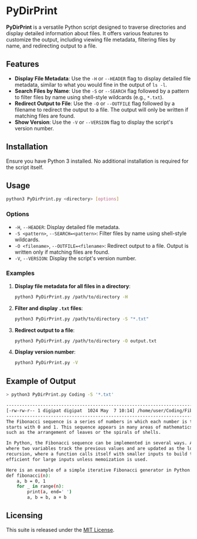 # PyDirPrint

**PyDirPrint** is a versatile Python script designed to traverse directories and display detailed information about files. It offers various features to customize the output, including viewing file metadata, filtering files by name, and redirecting output to a file.

## Features

- **Display File Metadata**: Use the `-H` or `--HEADER` flag to display detailed file metadata, similar to what you would fine in the output of `ls -l`.
- **Search Files by Name**: Use the `-S` or `--SEARCH` flag followed by a pattern to filter files by name using shell-style wildcards (e.g., `*.txt`).
- **Redirect Output to File**: Use the `-O` or `--OUTFILE` flag followed by a filename to redirect the output to a file. The output will only be written if matching files are found.
- **Show Version**: Use the `-V` or `--VERSION` flag to display the script's version number.

## Installation

Ensure you have Python 3 installed. No additional installation is required for the script itself.

## Usage

```bash
python3 PyDirPrint.py <directory> [options]
````

### Options

* `-H`, `--HEADER`: Display detailed file metadata.
* `-S <pattern>`, `--SEARCH=<pattern>`: Filter files by name using shell-style wildcards.
* `-O <filename>`, `--OUTFILE=<filename>`: Redirect output to a file. Output is written only if matching files are found.
* `-V`, `--VERSION`: Display the script's version number.

### Examples

1. **Display file metadata for all files in a directory**:

   ```bash
   python3 PyDirPrint.py /path/to/directory -H
   ```

2. **Filter and display `.txt` files**:

   ```bash
   python3 PyDirPrint.py /path/to/directory -S "*.txt"
   ```

3. **Redirect output to a file**:

   ```bash
   python3 PyDirPrint.py /path/to/directory -O output.txt
   ```

4. **Display version number**:

   ```bash
   python3 PyDirPrint.py -V
   ```

## Example of Output
   ```bash
> python3 PyDirPrint.py Coding -S '*.txt'

------------------------------------------------------------------------------------------
[-rw-rw-r-- 1 digipat digipat  1024 May  7 10:14] /home/user/Coding/Fibonacci_Sequence.txt
------------------------------------------------------------------------------------------
The Fibonacci sequence is a series of numbers in which each number is the sum of the two preceding ones. It commonly
starts with 0 and 1. This sequence appears in many areas of mathematics and computer science, as well as in nature,
such as the arrangement of leaves or the spirals of shells.

In Python, the Fibonacci sequence can be implemented in several ways. A common method is using iteration with a loop,
where two variables track the previous values and are updated as the loop progresses. Another method is using
recursion, where a function calls itself with smaller inputs to build the sequence. Recursion is elegant but less
efficient for large inputs unless memoization is used.

Here is an example of a simple iterative Fibonacci generator in Python:
   def fibonacci(n):
       a, b = 0, 1
       for _ in range(n):
           print(a, end=' ')
           a, b = b, a + b
   ```

## Licensing

This suite is released under the [MIT License](LICENSE.md).
